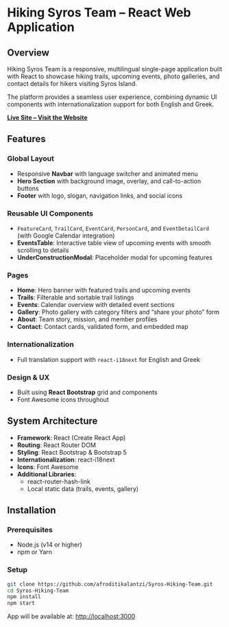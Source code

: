 # Hiking Syros Team – React Web Application

## Overview
Hiking Syros Team is a responsive, multilingual single-page application built with React to showcase hiking trails, upcoming events, photo galleries, and contact details for hikers visiting Syros Island.

The platform provides a seamless user experience, combining dynamic UI components with internationalization support for both English and Greek.

**[Live Site – Visit the Website](https://nightdragon2000.github.io/Syros-Hiking-Team)**

## Features

### Global Layout
- Responsive **Navbar** with language switcher and animated menu
- **Hero Section** with background image, overlay, and call-to-action buttons
- **Footer** with logo, slogan, navigation links, and social icons

### Reusable UI Components
- `FeatureCard`, `TrailCard`, `EventCard`, `PersonCard`, and `EventDetailCard` (with Google Calendar integration)
- **EventsTable**: Interactive table view of upcoming events with smooth scrolling to details
- **UnderConstructionModal**: Placeholder modal for upcoming features

### Pages
- **Home**: Hero banner with featured trails and upcoming events
- **Trails**: Filterable and sortable trail listings
- **Events**: Calendar overview with detailed event sections
- **Gallery**: Photo gallery with category filters and “share your photo” form
- **About**: Team story, mission, and member profiles
- **Contact**: Contact cards, validated form, and embedded map

### Internationalization
- Full translation support with `react-i18next` for English and Greek

### Design & UX
- Built using **React Bootstrap** grid and components
- Font Awesome icons throughout

## System Architecture
- **Framework**: React (Create React App)
- **Routing**: React Router DOM
- **Styling**: React Bootstrap & Bootstrap 5
- **Internationalization**: react-i18next
- **Icons**: Font Awesome
- **Additional Libraries**:
  - react-router-hash-link
  - Local static data (trails, events, gallery)

## Installation

### Prerequisites
- Node.js (v14 or higher)
- npm or Yarn

### Setup
```bash
git clone https://github.com/afroditikalantzi/Syros-Hiking-Team.git
cd Syros-Hiking-Team
npm install
npm start
```
App will be available at: [http://localhost:3000](http://localhost:3000)
